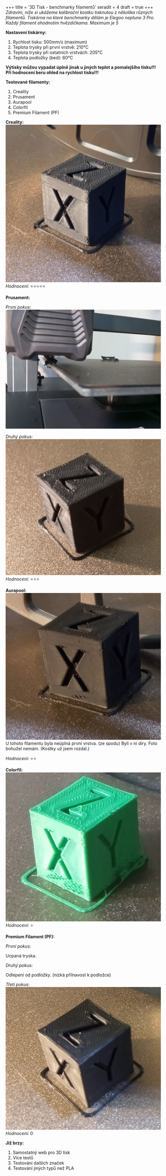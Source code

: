 +++
title = '3D Tisk - benchmarky filamentů'
seradit = 4
draft = true
+++
*Zdravím, níže si ukážeme kalibrační kostku tisknutou z několika různých filamentů. Tiskárna na které benchmarky dělám je Elegoo neptune 3 Pro. Každý filament ohodnotím hvězdičkama. Maximum je 5*

**Nastavení tiskárny:**
1) Rychlost tisku: 500mm/s (maximum)
2) Teplota trysky při první vrstvě: 210°C
3) Teplota trysky při ostatních vrstvách: 205°C
4) Teplota podložky (bed): 60°C

**Výtisky můžou vypadat úplně jinak u jiných teplot a pomalejšího tisku!!!**
**Při hodnocení beru ohled na rychlost tisku!!!**

**Testované filamenty:**
1) Creality
2) Prusament
3) Aurapool
4) Colorfil
5) Premium Filament (PF)

**Creality:**
![CREALITY1](creality_1.jpg)
*Hodnocení:* ⭐⭐⭐⭐⭐


**Prusament:**

*První pokus:*
![PRUSAMENT_1](prusament_1.jpg)

*Druhý pokus:*
![PRUSAMENT_2](prusament_2.jpg)
*Hodnocení:* ⭐⭐⭐


**Aurapool:**
![AURAPOOL_1](AP_1.jpg)
U tohoto filamentu byla neúplná první vrstva. (ze spodu) Byli v ní díry. Foto bohužel nemám. (Kostky už jsem rozdal.)

*Hodnocení:* ⭐⭐


**Colorfil:**
![COLORFIL_1](colorfil_1.jpg)
*Hodnocení:* ⭐


**Premium Filament (PF):**

*První pokus:*

Ucpaná tryska.

*Druhý pokus:*

Odlepení od podložky. (nízká přilnavost k podložce)

*Třetí pokus:*
![PF](PF_1.jpg)
*Hodnocení:* 0

**Již brzy:**
1) Samostatný web pro 3D tisk
2) Více testů
3) Testování dalších značek
4) Testování jiných typů než PLA